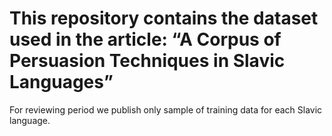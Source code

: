 # This repository contains the dataset used in the article: “A Corpus of Persuasion Techniques in Slavic Languages”

For reviewing period we publish only sample of training data for each Slavic language.
